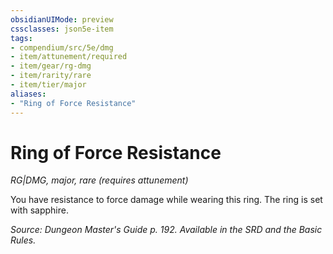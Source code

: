 ```yaml
---
obsidianUIMode: preview
cssclasses: json5e-item
tags:
- compendium/src/5e/dmg
- item/attunement/required
- item/gear/rg-dmg
- item/rarity/rare
- item/tier/major
aliases: 
- "Ring of Force Resistance"
---
```

# Ring of Force Resistance
*RG|DMG, major, rare (requires attunement)*  


You have resistance to force damage while wearing this ring. The ring is set with sapphire.

*Source: Dungeon Master's Guide p. 192. Available in the SRD and the Basic Rules.*